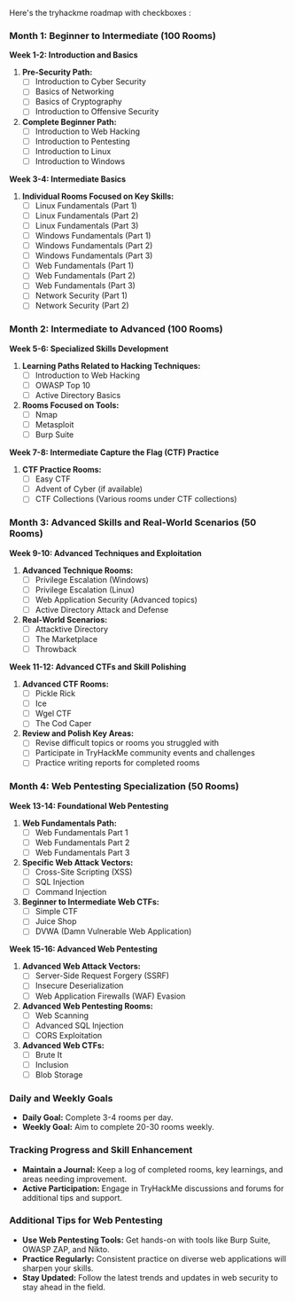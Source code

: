 Here's the tryhackme roadmap with checkboxes :

### Month 1: Beginner to Intermediate (100 Rooms)
**Week 1-2: Introduction and Basics**
1. **Pre-Security Path:**
   - [ ] Introduction to Cyber Security
   - [ ] Basics of Networking
   - [ ] Basics of Cryptography
   - [ ] Introduction to Offensive Security

2. **Complete Beginner Path:**
   - [ ] Introduction to Web Hacking
   - [ ] Introduction to Pentesting
   - [ ] Introduction to Linux
   - [ ] Introduction to Windows

**Week 3-4: Intermediate Basics**
1. **Individual Rooms Focused on Key Skills:**
   - [ ] Linux Fundamentals (Part 1)
   - [ ] Linux Fundamentals (Part 2)
   - [ ] Linux Fundamentals (Part 3)
   - [ ] Windows Fundamentals (Part 1)
   - [ ] Windows Fundamentals (Part 2)
   - [ ] Windows Fundamentals (Part 3)
   - [ ] Web Fundamentals (Part 1)
   - [ ] Web Fundamentals (Part 2)
   - [ ] Web Fundamentals (Part 3)
   - [ ] Network Security (Part 1)
   - [ ] Network Security (Part 2)

### Month 2: Intermediate to Advanced (100 Rooms)
**Week 5-6: Specialized Skills Development**
1. **Learning Paths Related to Hacking Techniques:**
   - [ ] Introduction to Web Hacking
   - [ ] OWASP Top 10
   - [ ] Active Directory Basics

2. **Rooms Focused on Tools:**
   - [ ] Nmap
   - [ ] Metasploit
   - [ ] Burp Suite

**Week 7-8: Intermediate Capture the Flag (CTF) Practice**
1. **CTF Practice Rooms:**
   - [ ] Easy CTF
   - [ ] Advent of Cyber (if available)
   - [ ] CTF Collections (Various rooms under CTF collections)

### Month 3: Advanced Skills and Real-World Scenarios (50 Rooms)
**Week 9-10: Advanced Techniques and Exploitation**
1. **Advanced Technique Rooms:**
   - [ ] Privilege Escalation (Windows)
   - [ ] Privilege Escalation (Linux)
   - [ ] Web Application Security (Advanced topics)
   - [ ] Active Directory Attack and Defense

2. **Real-World Scenarios:**
   - [ ] Attacktive Directory
   - [ ] The Marketplace
   - [ ] Throwback

**Week 11-12: Advanced CTFs and Skill Polishing**
1. **Advanced CTF Rooms:**
   - [ ] Pickle Rick
   - [ ] Ice
   - [ ] Wgel CTF
   - [ ] The Cod Caper

2. **Review and Polish Key Areas:**
   - [ ] Revise difficult topics or rooms you struggled with
   - [ ] Participate in TryHackMe community events and challenges
   - [ ] Practice writing reports for completed rooms

### Month 4: Web Pentesting Specialization (50 Rooms)
**Week 13-14: Foundational Web Pentesting**
1. **Web Fundamentals Path:**
   - [ ] Web Fundamentals Part 1
   - [ ] Web Fundamentals Part 2
   - [ ] Web Fundamentals Part 3

2. **Specific Web Attack Vectors:**
   - [ ] Cross-Site Scripting (XSS)
   - [ ] SQL Injection
   - [ ] Command Injection

3. **Beginner to Intermediate Web CTFs:**
   - [ ] Simple CTF
   - [ ] Juice Shop
   - [ ] DVWA (Damn Vulnerable Web Application)

**Week 15-16: Advanced Web Pentesting**
1. **Advanced Web Attack Vectors:**
   - [ ] Server-Side Request Forgery (SSRF)
   - [ ] Insecure Deserialization
   - [ ] Web Application Firewalls (WAF) Evasion

2. **Advanced Web Pentesting Rooms:**
   - [ ] Web Scanning
   - [ ] Advanced SQL Injection
   - [ ] CORS Exploitation

3. **Advanced Web CTFs:**
   - [ ] Brute It
   - [ ] Inclusion
   - [ ] Blob Storage

### Daily and Weekly Goals
- **Daily Goal:** Complete 3-4 rooms per day.
- **Weekly Goal:** Aim to complete 20-30 rooms weekly.

### Tracking Progress and Skill Enhancement
- **Maintain a Journal:** Keep a log of completed rooms, key learnings, and areas needing improvement.
- **Active Participation:** Engage in TryHackMe discussions and forums for additional tips and support.

### Additional Tips for Web Pentesting
- **Use Web Pentesting Tools:** Get hands-on with tools like Burp Suite, OWASP ZAP, and Nikto.
- **Practice Regularly:** Consistent practice on diverse web applications will sharpen your skills.
- **Stay Updated:** Follow the latest trends and updates in web security to stay ahead in the field.